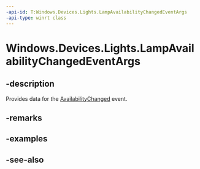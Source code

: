 ```yaml
---
-api-id: T:Windows.Devices.Lights.LampAvailabilityChangedEventArgs
-api-type: winrt class
---
```


<!-- Class syntax.
public class LampAvailabilityChangedEventArgs : Windows.Devices.Lights.ILampAvailabilityChangedEventArgs
-->

# Windows.Devices.Lights.LampAvailabilityChangedEventArgs

## -description
Provides data for the [AvailabilityChanged](lamp_availabilitychanged.md) event.

## -remarks

## -examples

## -see-also
